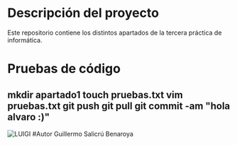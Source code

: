 # Descripción del proyecto
Este repositorio contiene los distintos apartados de la tercera práctica de informática.
# Pruebas de código
mkdir apartado1
touch pruebas.txt
vim pruebas.txt
git push
git pull
git commit -am "hola alvaro :)"
---
![LUIGI](https://cdn.idealo.com/folder/Product/201603/8/201603848/s11_produktbild_gross/simba-super-mario-luigi-30cm.jpg)
#Autor
Guillermo Salicrú Benaroya
